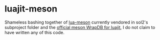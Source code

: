 # luajit-meson
Shameless bashing together of [lua-meson](https://github.com/OrfeasZ/lua-meson/) currently vendored in sol2's subproject folder and the [official meson WrapDB for luajit](https://wrapdb.mesonbuild.com/v2/luajit_2.1.1720049189-1/luajit.wrap), I do not claim to have written any of this code.